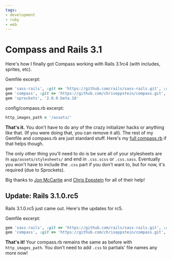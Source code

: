 ```yaml
---
tags:
- development
- ruby
- web
---
```


# Compass and Rails 3.1

Here's how I finally got Compass working with Rails 3.1rc4 (with includes, sprites, etc).

Gemfile excerpt:

``` ruby
gem 'sass-rails', :git => 'https://github.com/rails/sass-rails.git', :ref => '031236b31eaf20658226a9ae051749cc6647c33f'
gem 'compass', :git => 'https://github.com/chriseppstein/compass.git', :ref => '2c1fcfcad708875d10db65740aabf417abc636a6'
gem 'sprockets', '2.0.0.beta.10'
```

config/compass.rb excerpt:

``` ruby
http_images_path = '/assets/'
```

**That's it.** You don't have to do any of the crazy initializer hacks or anything like that. (If you were doing that, you can remove it all). The rest of my Gemfile and compass.rb are just standard stuff. Here's my [full compass.rb](https://gist.github.com/1103112#file_full_compass.rb) if that helps though.

The only other thing you'll need to do is be sure all of your stylesheets are in `app/assets/stylesheets/` and end in `.css.scss` or `.css.sass`. Eventually you won't have to include the `.css` part if you don't want to, but for now, it's required (due to Sprockets).

Big thanks to [Jon McCartie](http://twitter.com/jmccartie) and [
Chris Eppstein](http://twitter.com/chriseppstein) for all of their help!

## Update: Rails 3.1.0.rc5

Rails 3.1.0.rc5 just came out. Here's the updates for rc5.

Gemfile excerpt:

``` ruby
gem 'sass-rails', :git => 'https://github.com/rails/sass-rails.git', :ref => '231b14da040c3ad320076cbaaa70190d14b95d37'
gem 'compass', :git => 'https://github.com/chriseppstein/compass.git', :ref => '33263caffe5548a64253976c0a034afe1ed567f4'
```

**That's it!** Your compass.rb remains the same as before with `http_images_path`. You don't need to add `.css` to partials' file names any more now!
